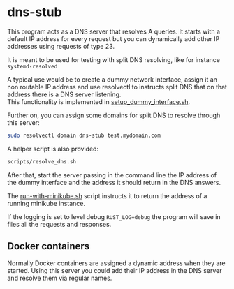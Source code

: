 # dns-stub

This program acts as a DNS server that resolves A queries. It starts with a default IP
address for every request but you can dynamically add other IP addresses using requests
of type 23.

It is meant to be used for testing with split DNS resolving, like for instance
`systemd-resolved`

A typical use would be to create a dummy network interface, assign it an non 
routable IP address and use resolvectl to instructs split DNS that on that 
address there is a DNS server listening.\
This functionality is implemented in 
[setup_dummy_interface.sh](scripts/setup_dummy_interface.sh).

Further on, you can assign some domains for split DNS to resolve through this
server:
```bash
sudo resolvectl domain dns-stub test.mydomain.com
```
A helper script is also provided:
```bash
scripts/resolve_dns.sh
```

After that, start the server passing in the command line the IP address of the 
dummy interface and the address it should return in the DNS answers.

The [run-with-minikube.sh](run-with-minikube.sh) script instructs it to return the address of a running 
minikube instance.

If the logging is set to level debug `RUST_LOG=debug` the program will save in 
files all the requests and responses.

## Docker containers
Normally Docker containers are assigned a dynamic address when they are started. Using this server
you could add their IP address in the DNS server and resolve them via regular names.
